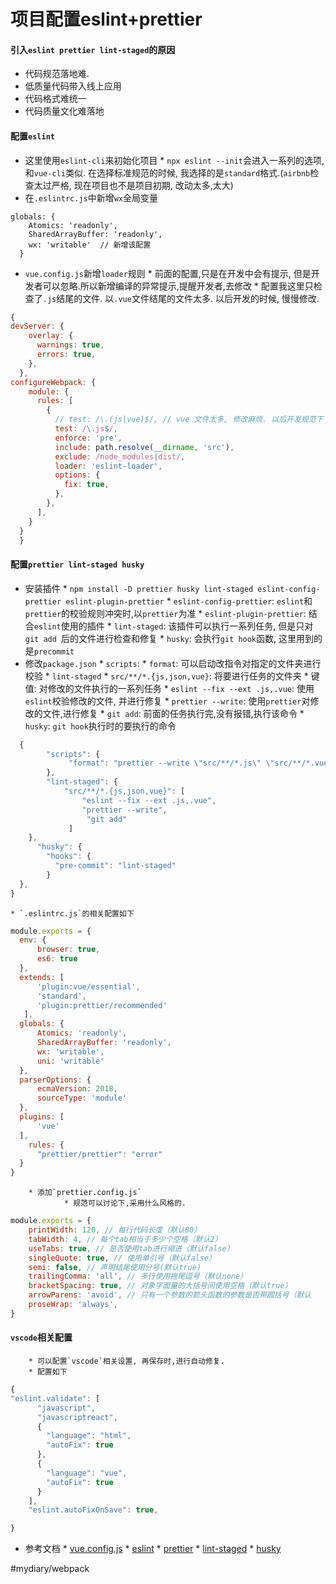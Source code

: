 # 项目配置eslint+prettier
#### 引入`eslint prettier lint-staged`的原因
* 代码规范落地难. 
* 低质量代码带入线上应用
* 代码格式难统一
* 代码质量文化难落地

#### 配置`eslint`
* 这里使用`eslint-cli`来初始化项目
		* `npx eslint --init`会进入一系列的选项,和`vue-cli`类似. 在选择标准规范的时候, 我选择的是`standard`格式.(`airbnb`检查太过严格, 现在项目也不是项目初期, 改动太多,太大)
* 在`.eslintrc.js`中新增`wx`全局变量

```
globals: {
    Atomics: 'readonly',
    SharedArrayBuffer: 'readonly',
    wx: 'writable'  // 新增该配置
  }
```

* `vue.config.js`新增`loader`规则
		* 前面的配置,只是在开发中会有提示, 但是开发者可以忽略.所以新增编译的异常提示,提醒开发者,去修改
		* 配置我这里只检查了`.js`结尾的文件. 以`.vue`文件结尾的文件太多. 以后开发的时候, 慢慢修改.

    
```js
{
devServer: {
    overlay: {
      warnings: true,
      errors: true,
    },
  },
configureWebpack: {
    module: {
      rules: [
        {
          // test: /\.(js|vue)$/, // vue 文件太多, 修改麻烦. 以后开发规范下
          test: /\.js$/,
          enforce: 'pre',
          include: path.resolve(__dirname, 'src'),
          exclude: /node_modules|dist/,
          loader: 'eslint-loader',
          options: {
            fix: true,
          },
        },
      ],
    }
  }
  }
```
#### 配置`prettier lint-staged husky`
* 安装插件
		* `npm install -D prettier husky lint-staged eslint-config-prettier eslint-plugin-prettier`
		* `eslint-config-prettier`: `eslint`和`prettier`的校验规则冲突时,以`prettier`为准
		* `eslint-plugin-prettier`: 结合`eslint`使用的插件
		* `lint-staged`: 该插件可以执行一系列任务, 但是只对`git add `后的文件进行检查和修复
		* `husky`: 会执行`git hook`函数, 这里用到的是`precommit`
* 修改`package.json`
		* `scripts`:
				* `format`: 可以启动改指令对指定的文件夹进行校验
		* `lint-staged`
				* `src/**/*.{js,json,vue}`: 将要进行任务的文件夹
				* 键值: 对修改的文件执行的一系列任务
						* `eslint --fix --ext .js,.vue`: 使用`eslint`校验修改的文件, 并进行修复
						* `prettier --write`: 使用`prettier`对修改的文件,进行修复
						* `git add`: 前面的任务执行完,没有报错,执行该命令
		* `husky`: `git hook`执行时的要执行的命令

```javascript
  {
        "scripts": {
             "format": "prettier --write \"src/**/*.js\" \"src/**/*.vue\"",
        },
        "lint-staged": {
            "src/**/*.{js,json,vue}": [
                "eslint --fix --ext .js,.vue",
                "prettier --write",
                 "git add"
             ]
    },
      "husky": {
        "hooks": {
          "pre-commit": "lint-staged"
        }
  },
}
```
 
	* `.eslintrc.js`的相关配置如下

```javascript
module.exports = {
  env: {
      browser: true,
      es6: true
  },
  extends: [
      'plugin:vue/essential',
      'standard',
      'plugin:prettier/recommended'
   ],
  globals: {
      Atomics: 'readonly',
      SharedArrayBuffer: 'readonly',
      wx: 'writable',
      uni: 'writable'
  },
  parserOptions: {
      ecmaVersion: 2018,
      sourceType: 'module'
  },
  plugins: [
      'vue'
  ],
    rules: {
      "prettier/prettier": "error"
  }
}

```    

		* 添加`prettier.config.js`
				* 规范可以讨论下,采用什么风格的.

```javascript
module.exports = {
    printWidth: 120, // 每行代码长度（默认80）
    tabWidth: 4, // 每个tab相当于多少个空格（默认2）
    useTabs: true, // 是否使用tab进行缩进（默认false）
    singleQuote: true, // 使用单引号（默认false）
    semi: false, // 声明结尾使用分号(默认true)
    trailingComma: 'all', // 多行使用拖尾逗号（默认none）
    bracketSpacing: true, // 对象字面量的大括号间使用空格（默认true）
    arrowParens: 'avoid', // 只有一个参数的箭头函数的参数是否带圆括号（默认    avoid）
    proseWrap: 'always',
}

```
    


####     `vscode`相关配置

		* 可以配置`vscode`相关设置, 再保存时,进行自动修复.
		* 配置如下

```javascript
{
"eslint.validate": [
      "javascript",
      "javascriptreact",
      {
        "language": "html",
        "autoFix": true
      },
      {
        "language": "vue",
        "autoFix": true
      }
    ],
    "eslint.autoFixOnSave": true,

}

```
    
*  参考文档
		*  [vue.config.js](https://cli.vuejs.org/config/)
		*  [eslint](http://eslint.cn/docs/user-guide/configuring)
		*  [prettier](https://prettier.io/docs/en/cli.html)
		*  [lint-staged](https://github.com/okonet/lint-staged)
		*  [husky](https://github.com/typicode/husky#upgrading-from-014)
   
#mydiary/webpack